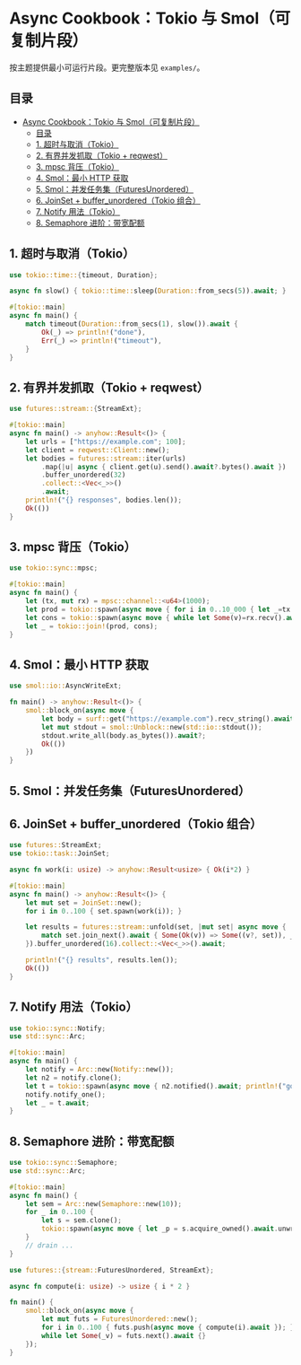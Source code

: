 # Async Cookbook：Tokio 与 Smol（可复制片段）

按主题提供最小可运行片段。更完整版本见 `examples/`。

## 目录

- [Async Cookbook：Tokio 与 Smol（可复制片段）](#async-cookbooktokio-与-smol可复制片段)
  - [目录](#目录)
  - [1. 超时与取消（Tokio）](#1-超时与取消tokio)
  - [2. 有界并发抓取（Tokio + reqwest）](#2-有界并发抓取tokio--reqwest)
  - [3. mpsc 背压（Tokio）](#3-mpsc-背压tokio)
  - [4. Smol：最小 HTTP 获取](#4-smol最小-http-获取)
  - [5. Smol：并发任务集（FuturesUnordered）](#5-smol并发任务集futuresunordered)
  - [6. JoinSet + buffer\_unordered（Tokio 组合）](#6-joinset--buffer_unorderedtokio-组合)
  - [7. Notify 用法（Tokio）](#7-notify-用法tokio)
  - [8. Semaphore 进阶：带宽配额](#8-semaphore-进阶带宽配额)

## 1. 超时与取消（Tokio）

```rust
use tokio::time::{timeout, Duration};

async fn slow() { tokio::time::sleep(Duration::from_secs(5)).await; }

#[tokio::main]
async fn main() {
    match timeout(Duration::from_secs(1), slow()).await {
        Ok(_) => println!("done"),
        Err(_) => println!("timeout"),
    }
}
```

## 2. 有界并发抓取（Tokio + reqwest）

```rust
use futures::stream::{StreamExt};

#[tokio::main]
async fn main() -> anyhow::Result<()> {
    let urls = ["https://example.com"; 100];
    let client = reqwest::Client::new();
    let bodies = futures::stream::iter(urls)
        .map(|u| async { client.get(u).send().await?.bytes().await })
        .buffer_unordered(32)
        .collect::<Vec<_>>()
        .await;
    println!("{} responses", bodies.len());
    Ok(())
}
```

## 3. mpsc 背压（Tokio）

```rust
use tokio::sync::mpsc;

#[tokio::main]
async fn main() {
    let (tx, mut rx) = mpsc::channel::<u64>(1000);
    let prod = tokio::spawn(async move { for i in 0..10_000 { let _=tx.send(i).await; } });
    let cons = tokio::spawn(async move { while let Some(v)=rx.recv().await { let _=v; } });
    let _ = tokio::join!(prod, cons);
}
```

## 4. Smol：最小 HTTP 获取

```rust
use smol::io::AsyncWriteExt;

fn main() -> anyhow::Result<()> {
    smol::block_on(async move {
        let body = surf::get("https://example.com").recv_string().await?;
        let mut stdout = smol::Unblock::new(std::io::stdout());
        stdout.write_all(body.as_bytes()).await?;
        Ok(())
    })
}
```

## 5. Smol：并发任务集（FuturesUnordered）

## 6. JoinSet + buffer_unordered（Tokio 组合）

```rust
use futures::StreamExt;
use tokio::task::JoinSet;

async fn work(i: usize) -> anyhow::Result<usize> { Ok(i*2) }

#[tokio::main]
async fn main() -> anyhow::Result<()> {
    let mut set = JoinSet::new();
    for i in 0..100 { set.spawn(work(i)); }

    let results = futures::stream::unfold(set, |mut set| async move {
        match set.join_next().await { Some(Ok(v)) => Some((v?, set)), _ => None }
    }).buffer_unordered(16).collect::<Vec<_>>().await;

    println!("{} results", results.len());
    Ok(())
}
```

## 7. Notify 用法（Tokio）

```rust
use tokio::sync::Notify;
use std::sync::Arc;

#[tokio::main]
async fn main() {
    let notify = Arc::new(Notify::new());
    let n2 = notify.clone();
    let t = tokio::spawn(async move { n2.notified().await; println!("go"); });
    notify.notify_one();
    let _ = t.await;
}
```

## 8. Semaphore 进阶：带宽配额

```rust
use tokio::sync::Semaphore;
use std::sync::Arc;

#[tokio::main]
async fn main() {
    let sem = Arc::new(Semaphore::new(10));
    for _ in 0..100 {
        let s = sem.clone();
        tokio::spawn(async move { let _p = s.acquire_owned().await.unwrap(); /* do work */ });
    }
    // drain ...
}
```

```rust
use futures::{stream::FuturesUnordered, StreamExt};

async fn compute(i: usize) -> usize { i * 2 }

fn main() {
    smol::block_on(async move {
        let mut futs = FuturesUnordered::new();
        for i in 0..100 { futs.push(async move { compute(i).await }); }
        while let Some(_v) = futs.next().await {}
    });
}
```

